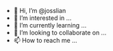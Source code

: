 - 👋 Hi, I’m @josslian
- 👀 I’m interested in ...
- 🌱 I’m currently learning ...
- 💞️ I’m looking to collaborate on ...
- 📫 How to reach me ...

<!---
josslian/josslian is a ✨ special ✨ repository because its `README.md` (this file) appears on your GitHub profile.
You can click the Preview link to take a look at your changes.
--->
